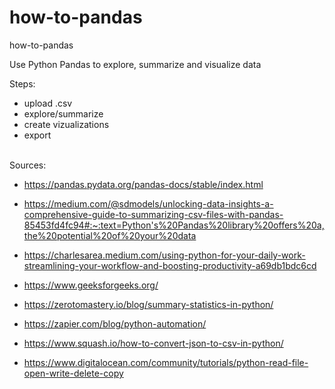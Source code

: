 # how-to-pandas
how-to-pandas

Use Python Pandas to explore, summarize and visualize data

Steps:
- upload .csv
- explore/summarize
- create vizualizations
- export

<br>
Sources:

- https://pandas.pydata.org/pandas-docs/stable/index.html

- https://medium.com/@sdmodels/unlocking-data-insights-a-comprehensive-guide-to-summarizing-csv-files-with-pandas-85453fd4fc94#:~:text=Python's%20Pandas%20library%20offers%20a,the%20potential%20of%20your%20data

- https://charlesarea.medium.com/using-python-for-your-daily-work-streamlining-your-workflow-and-boosting-productivity-a69db1bdc6cd

- https://www.geeksforgeeks.org/

- https://zerotomastery.io/blog/summary-statistics-in-python/

- https://zapier.com/blog/python-automation/

- https://www.squash.io/how-to-convert-json-to-csv-in-python/

- https://www.digitalocean.com/community/tutorials/python-read-file-open-write-delete-copy
